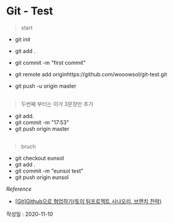 

# Git - Test
> start
- git init
- git add .
- git commit -m "first commit"

- git remote add originhttps://github.com/wooowsol/git-test.git
- git push -u origin master

##
> 두번째 부터는 이거 3문장만 추가
- git add.
- git commit -m "17:53"
- git push origin master

## 
> bruch 
- git checkout eunsol
- git add .
- git commit -m "eunsol test"
- git push origin eunsol
  
*Reference*
- [[Git]Github으로 협업하기(토이 팀프로젝트 시나오리, 브랜치 전략)](https://victorydntmd.tistory.com/91)

작성일 : 2020-11-10
